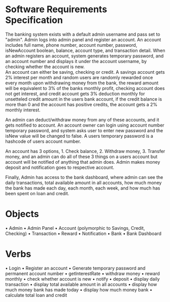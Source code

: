 # Software Requirements Specification
The banking system exists with a default admin username and pass set to "admin". Admin logs into admin panel and register an account.  An account includes full name, phone number, account number, password, isNewAccount boolean, balance, account type, and transaction detail. When an admin registers an account, system generates temporary password, and an account number and displays it under the account username, by checking whether the account is new.  
An account can either be saving, checking or credit. A savings account gets 2% interest per month and random users are randomly rewarded once every month upon withdrawing money from the bank, the reward amount will be equivalent to 3% of the banks monthly profit, checking account does not get interest, and credit account gets 3% deduction monthly for unsetteled credit amount in the users bank account, if the credit balance is more than 0 and the account has positive credits, the account gets a 2% monthly interest.

An admin can deduct/withdraw money from any of these accounts, and it gets notified to account. An account owner can login using account number temporary password, and system asks user to enter new password and the isNew value will be changed to false. A users temporary password is a hashcode of users account number.

An account has 3 options, 1. Check balance, 2. Withdraw money, 3. Transfer money, and an admin can do all of these 3 things on a users account but account will be notified of anything that admin does. Admin makes money deposit and notification goes to respective account.

Finally, Admin has access to the bank dashboard, where admin can see the daily transactions, total available amount in all accounts, how much money the bank has made each day, each month, each week, and how much has been spent on loan and credit.
# Objects
•	Admin
•	Admin Panel
•	Account (polymorphic to Savings, Credit, Checking)
•	Transaction
•	Reward
•	Notification
•	Bank 
•	Bank Dashboard
# Verbs
•	Login 
•	Register an account
•	Generate temporary password and permanent account number
•	getInterestRate
•	withdraw money
•	reward monthly
•	check whether account is new
•	notify
•	deposit
•	display daily transaction
•	display total available amount in all accounts
•	display how much money bank has made today
•	display how much money bank 
•	calculate total loan and credit



